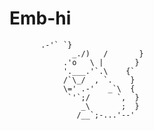 # Emb-hi

           .-'` `}
                  _./)   /       }
                .'o   \ |       }
                '.___.'`.\    {`
                /`\_/  , `.    }
                \=' .-'   _`\  {
                 `'`;/      `,  }
                    _\       ;  }
                   /__`;-...'--'
